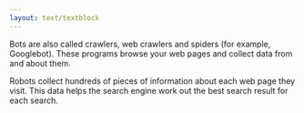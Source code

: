 ```yaml
---
layout: text/textblock
---
```

Bots are also called crawlers, web crawlers and spiders (for example, Googlebot). These programs browse your web pages and collect data from and about them.

Robots collect hundreds of pieces of information about each web page they visit. This data helps the search engine work out the best search result for each search.
